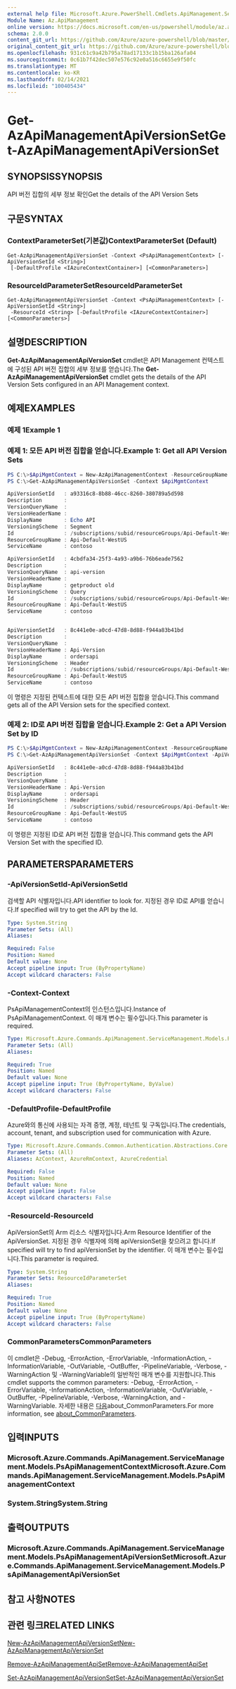 ```yaml
---
external help file: Microsoft.Azure.PowerShell.Cmdlets.ApiManagement.ServiceManagement.dll-Help.xml
Module Name: Az.ApiManagement
online version: https://docs.microsoft.com/en-us/powershell/module/az.apimanagement/get-azapimanagementapiversionset
schema: 2.0.0
content_git_url: https://github.com/Azure/azure-powershell/blob/master/src/ApiManagement/ApiManagement/help/Get-AzApiManagementApiVersionSet.md
original_content_git_url: https://github.com/Azure/azure-powershell/blob/master/src/ApiManagement/ApiManagement/help/Get-AzApiManagementApiVersionSet.md
ms.openlocfilehash: 931c61c9a42b795a78ad17133c1b15ba126afa04
ms.sourcegitcommit: 0c61b7f42dec507e576c92e0a516c6655e9f50fc
ms.translationtype: MT
ms.contentlocale: ko-KR
ms.lasthandoff: 02/14/2021
ms.locfileid: "100405434"
---
```

# <span data-ttu-id="88b8a-101">Get-AzApiManagementApiVersionSet</span><span class="sxs-lookup"><span data-stu-id="88b8a-101">Get-AzApiManagementApiVersionSet</span></span>

## <span data-ttu-id="88b8a-102">SYNOPSIS</span><span class="sxs-lookup"><span data-stu-id="88b8a-102">SYNOPSIS</span></span>
<span data-ttu-id="88b8a-103">API 버전 집합의 세부 정보 확인</span><span class="sxs-lookup"><span data-stu-id="88b8a-103">Get the details of the API Version Sets</span></span>

## <span data-ttu-id="88b8a-104">구문</span><span class="sxs-lookup"><span data-stu-id="88b8a-104">SYNTAX</span></span>

### <span data-ttu-id="88b8a-105">ContextParameterSet(기본값)</span><span class="sxs-lookup"><span data-stu-id="88b8a-105">ContextParameterSet (Default)</span></span>
```
Get-AzApiManagementApiVersionSet -Context <PsApiManagementContext> [-ApiVersionSetId <String>]
 [-DefaultProfile <IAzureContextContainer>] [<CommonParameters>]
```

### <span data-ttu-id="88b8a-106">ResourceIdParameterSet</span><span class="sxs-lookup"><span data-stu-id="88b8a-106">ResourceIdParameterSet</span></span>
```
Get-AzApiManagementApiVersionSet -Context <PsApiManagementContext> [-ApiVersionSetId <String>]
 -ResourceId <String> [-DefaultProfile <IAzureContextContainer>] [<CommonParameters>]
```

## <span data-ttu-id="88b8a-107">설명</span><span class="sxs-lookup"><span data-stu-id="88b8a-107">DESCRIPTION</span></span>
<span data-ttu-id="88b8a-108">**Get-AzApiManagementApiVersionSet** cmdlet은 API Management 컨텍스트에 구성된 API 버전 집합의 세부 정보를 얻습니다.</span><span class="sxs-lookup"><span data-stu-id="88b8a-108">The **Get-AzApiManagementApiVersionSet** cmdlet gets the details of the API Version Sets configured in an API Management context.</span></span>

## <span data-ttu-id="88b8a-109">예제</span><span class="sxs-lookup"><span data-stu-id="88b8a-109">EXAMPLES</span></span>

### <span data-ttu-id="88b8a-110">예제 1</span><span class="sxs-lookup"><span data-stu-id="88b8a-110">Example 1</span></span>

### <span data-ttu-id="88b8a-111">예제 1: 모든 API 버전 집합을 얻습니다.</span><span class="sxs-lookup"><span data-stu-id="88b8a-111">Example 1: Get all API Version Sets</span></span>
```powershell
PS C:\>$ApiMgmtContext = New-AzApiManagementContext -ResourceGroupName "Api-Default-WestUS" -ServiceName "contoso"
PS C:\>Get-AzApiManagementApiVersionSet -Context $ApiMgmtContext

ApiVersionSetId   : a93316c8-8b88-46cc-8260-380789a5d598
Description       :
VersionQueryName  :
VersionHeaderName :
DisplayName       : Echo API
VersioningScheme  : Segment
Id                : /subscriptions/subid/resourceGroups/Api-Default-WestUS/providers/Microsoft.ApiManagement/service/contoso/api-version-sets/a916c8-8b88-46cc-8260-380789a5d598
ResourceGroupName : Api-Default-WestUS
ServiceName       : contoso

ApiVersionSetId   : 4cbdfa34-25f3-4a93-a9b6-76b6eade7562
Description       :
VersionQueryName  : api-version
VersionHeaderName :
DisplayName       : getproduct old
VersioningScheme  : Query
Id                : /subscriptions/subid/resourceGroups/Api-Default-WestUS/providers/Microsoft.ApiManagement/service/contoso/api-version-sets/4cbdfa34-25f3-4a93-a9b6-76b6eade7562
ResourceGroupName : Api-Default-WestUS
ServiceName       : contoso


ApiVersionSetId   : 8c441e0e-a0cd-47d8-8d88-f944a83b41bd
Description       :
VersionQueryName  :
VersionHeaderName : Api-Version
DisplayName       : ordersapi
VersioningScheme  : Header
Id                : /subscriptions/subid/resourceGroups/Api-Default-WestUS/providers/Microsoft.ApiManagement/service/contoso/api-version-sets/8c441e0e-a0cd-47d8-8d88-f944a83b41bd
ResourceGroupName : Api-Default-WestUS
ServiceName       : contoso
```

<span data-ttu-id="88b8a-112">이 명령은 지정된 컨텍스트에 대한 모든 API 버전 집합을 얻습니다.</span><span class="sxs-lookup"><span data-stu-id="88b8a-112">This command gets all of the API Version sets for the specified context.</span></span>

### <span data-ttu-id="88b8a-113">예제 2: ID로 API 버전 집합을 얻습니다.</span><span class="sxs-lookup"><span data-stu-id="88b8a-113">Example 2: Get a API Version Set by ID</span></span>
```powershell
PS C:\>$ApiMgmtContext = New-AzApiManagementContext -ResourceGroupName "Api-Default-WestUS" -ServiceName "contoso"
PS C:\>Get-AzApiManagementApiVersionSet -Context $ApiMgmtContext -ApiVersionSetId $ApiVersionSetId

ApiVersionSetId   : 8c441e0e-a0cd-47d8-8d88-f944a83b41bd
Description       :
VersionQueryName  :
VersionHeaderName : Api-Version
DisplayName       : ordersapi
VersioningScheme  : Header
Id                : /subscriptions/subid/resourceGroups/Api-Default-WestUS/providers/Microsoft.ApiManagement/service/contoso/api-version-sets/8c441e0e-a0cd-47d8-8d88-f944a83b41bd
ResourceGroupName : Api-Default-WestUS
ServiceName       : contoso
```

<span data-ttu-id="88b8a-114">이 명령은 지정된 ID로 API 버전 집합을 얻습니다.</span><span class="sxs-lookup"><span data-stu-id="88b8a-114">This command gets the API Version Set with the specified ID.</span></span>

## <span data-ttu-id="88b8a-115">PARAMETERS</span><span class="sxs-lookup"><span data-stu-id="88b8a-115">PARAMETERS</span></span>

### <span data-ttu-id="88b8a-116">-ApiVersionSetId</span><span class="sxs-lookup"><span data-stu-id="88b8a-116">-ApiVersionSetId</span></span>
<span data-ttu-id="88b8a-117">검색할 API 식별자입니다.</span><span class="sxs-lookup"><span data-stu-id="88b8a-117">API identifier to look for.</span></span>
<span data-ttu-id="88b8a-118">지정된 경우 ID로 API를 얻습니다.</span><span class="sxs-lookup"><span data-stu-id="88b8a-118">If specified will try to get the API by the Id.</span></span>

```yaml
Type: System.String
Parameter Sets: (All)
Aliases:

Required: False
Position: Named
Default value: None
Accept pipeline input: True (ByPropertyName)
Accept wildcard characters: False
```

### <span data-ttu-id="88b8a-119">-Context</span><span class="sxs-lookup"><span data-stu-id="88b8a-119">-Context</span></span>
<span data-ttu-id="88b8a-120">PsApiManagementContext의 인스턴스입니다.</span><span class="sxs-lookup"><span data-stu-id="88b8a-120">Instance of PsApiManagementContext.</span></span>
<span data-ttu-id="88b8a-121">이 매개 변수는 필수입니다.</span><span class="sxs-lookup"><span data-stu-id="88b8a-121">This parameter is required.</span></span>

```yaml
Type: Microsoft.Azure.Commands.ApiManagement.ServiceManagement.Models.PsApiManagementContext
Parameter Sets: (All)
Aliases:

Required: True
Position: Named
Default value: None
Accept pipeline input: True (ByPropertyName, ByValue)
Accept wildcard characters: False
```

### <span data-ttu-id="88b8a-122">-DefaultProfile</span><span class="sxs-lookup"><span data-stu-id="88b8a-122">-DefaultProfile</span></span>
<span data-ttu-id="88b8a-123">Azure와의 통신에 사용되는 자격 증명, 계정, 테넌트 및 구독입니다.</span><span class="sxs-lookup"><span data-stu-id="88b8a-123">The credentials, account, tenant, and subscription used for communication with Azure.</span></span>

```yaml
Type: Microsoft.Azure.Commands.Common.Authentication.Abstractions.Core.IAzureContextContainer
Parameter Sets: (All)
Aliases: AzContext, AzureRmContext, AzureCredential

Required: False
Position: Named
Default value: None
Accept pipeline input: False
Accept wildcard characters: False
```

### <span data-ttu-id="88b8a-124">-ResourceId</span><span class="sxs-lookup"><span data-stu-id="88b8a-124">-ResourceId</span></span>
<span data-ttu-id="88b8a-125">ApiVersionSet의 Arm 리소스 식별자입니다.</span><span class="sxs-lookup"><span data-stu-id="88b8a-125">Arm Resource Identifier of the ApiVersionSet.</span></span> <span data-ttu-id="88b8a-126">지정된 경우 식별자에 의해 apiVersionSet을 찾으려고 합니다.</span><span class="sxs-lookup"><span data-stu-id="88b8a-126">If specified will try to find apiVersionSet by the identifier.</span></span> <span data-ttu-id="88b8a-127">이 매개 변수는 필수입니다.</span><span class="sxs-lookup"><span data-stu-id="88b8a-127">This parameter is required.</span></span>

```yaml
Type: System.String
Parameter Sets: ResourceIdParameterSet
Aliases:

Required: True
Position: Named
Default value: None
Accept pipeline input: True (ByPropertyName)
Accept wildcard characters: False
```

### <span data-ttu-id="88b8a-128">CommonParameters</span><span class="sxs-lookup"><span data-stu-id="88b8a-128">CommonParameters</span></span>
<span data-ttu-id="88b8a-129">이 cmdlet은 -Debug, -ErrorAction, -ErrorVariable, -InformationAction, -InformationVariable, -OutVariable, -OutBuffer, -PipelineVariable, -Verbose, -WarningAction 및 -WarningVariable의 일반적인 매개 변수를 지원합니다.</span><span class="sxs-lookup"><span data-stu-id="88b8a-129">This cmdlet supports the common parameters: -Debug, -ErrorAction, -ErrorVariable, -InformationAction, -InformationVariable, -OutVariable, -OutBuffer, -PipelineVariable, -Verbose, -WarningAction, and -WarningVariable.</span></span> <span data-ttu-id="88b8a-130">자세한 내용은 [다음](https://go.microsoft.com/fwlink/?LinkID=113216)about_CommonParameters.</span><span class="sxs-lookup"><span data-stu-id="88b8a-130">For more information, see [about_CommonParameters](https://go.microsoft.com/fwlink/?LinkID=113216).</span></span>

## <span data-ttu-id="88b8a-131">입력</span><span class="sxs-lookup"><span data-stu-id="88b8a-131">INPUTS</span></span>

### <span data-ttu-id="88b8a-132">Microsoft.Azure.Commands.ApiManagement.ServiceManagement.Models.PsApiManagementContext</span><span class="sxs-lookup"><span data-stu-id="88b8a-132">Microsoft.Azure.Commands.ApiManagement.ServiceManagement.Models.PsApiManagementContext</span></span>

### <span data-ttu-id="88b8a-133">System.String</span><span class="sxs-lookup"><span data-stu-id="88b8a-133">System.String</span></span>

## <span data-ttu-id="88b8a-134">출력</span><span class="sxs-lookup"><span data-stu-id="88b8a-134">OUTPUTS</span></span>

### <span data-ttu-id="88b8a-135">Microsoft.Azure.Commands.ApiManagement.ServiceManagement.Models.PsApiManagementApiVersionSet</span><span class="sxs-lookup"><span data-stu-id="88b8a-135">Microsoft.Azure.Commands.ApiManagement.ServiceManagement.Models.PsApiManagementApiVersionSet</span></span>

## <span data-ttu-id="88b8a-136">참고 사항</span><span class="sxs-lookup"><span data-stu-id="88b8a-136">NOTES</span></span>

## <span data-ttu-id="88b8a-137">관련 링크</span><span class="sxs-lookup"><span data-stu-id="88b8a-137">RELATED LINKS</span></span>

[<span data-ttu-id="88b8a-138">New-AzApiManagementApiVersionSet</span><span class="sxs-lookup"><span data-stu-id="88b8a-138">New-AzApiManagementApiVersionSet</span></span>](./New-AzApiManagementApiVersionSet.md)

[<span data-ttu-id="88b8a-139">Remove-AzApiManagementApiSet</span><span class="sxs-lookup"><span data-stu-id="88b8a-139">Remove-AzApiManagementApiSet</span></span>](./Remove-AzApiManagementApiVersionSet.md)

[<span data-ttu-id="88b8a-140">Set-AzApiManagementApiVersionSet</span><span class="sxs-lookup"><span data-stu-id="88b8a-140">Set-AzApiManagementApiVersionSet</span></span>](./Set-AzApiManagementApiVersionSet.md)
